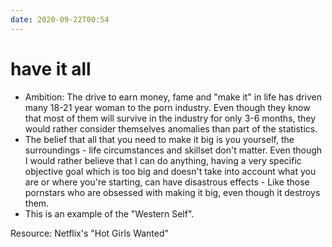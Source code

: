 ```yaml
---
date: 2020-09-22T00:54
---
```


# have it all

- Ambition: The drive to earn money, fame and "make it" in life has driven many 18-21 year woman to the porn industry. Even though they know that most of them will survive in the industry for only 3-6 months, they would rather consider themselves anomalies than part of the statistics. 
- The belief that all that you need to make it big is you yourself, the surroundings - life circumstances and skillset don't matter. Even though I would rather believe that I can do anything, having a very specific objective goal which is too big and doesn't take into account what you are or where you're starting, can have disastrous effects - Like those pornstars who are obsessed with making it big, even though it destroys them.
- This is an example of the "Western Self".

Resource: Netflix's "Hot Girls Wanted"
